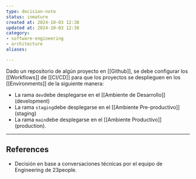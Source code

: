 ```yaml
---
type: decision-note
status: inmature
created at: 2024-10-03 12:38
updated at: 2024-10-03 12:38
category:
- software-engineering
- architecture
aliases: 

---
```


Dado un repositorio de algún proyecto en [[Github]], se debe configurar los [[Workflows]] de [[CI/CD]] para que los proyectos se desplieguen en los [[Environments]] de la siguiente manera:

- La rama `dev`debe desplegarse en el [[Ambiente de Desarrollo]] (development)
- La rama `staging`debe desplegarse en el [[Ambiente Pre-productivo]] (staging)
- La rama `main`debe desplegarse en el [[Ambiente Productivo]] (production).

---
## References

- Decisión en base a conversaciones técnicas por el equipo de Engineering de 23people.
